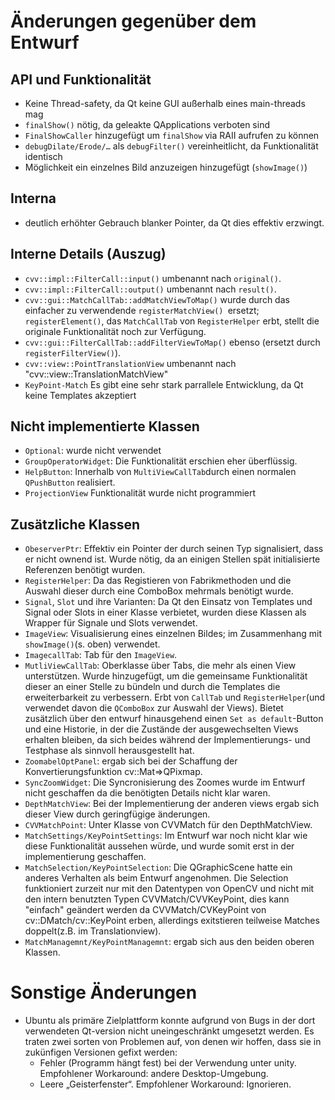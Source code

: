 ﻿Änderungen gegenüber dem Entwurf
================================

API und Funktionalität
----------------------

* Keine Thread-safety, da Qt keine GUI außerhalb eines main-threads mag
* `finalShow()` nötig, da geleakte QApplications verboten sind
* `FinalShowCaller` hinzugefügt um `finalShow` via RAII aufrufen zu können
* `debugDilate/Erode/…` als `debugFilter()` vereinheitlicht, da Funktionalität identisch
* Möglichkeit ein einzelnes Bild anzuzeigen hinzugefügt (`showImage()`)

Interna
-------
* deutlich erhöhter Gebrauch blanker Pointer, da Qt dies effektiv erzwingt.

Interne Details (Auszug)
------------------------

* `cvv::impl::FilterCall::input()` umbenannt nach `original()`.
* `cvv::impl::FilterCall::output()` umbenannt nach `result()`.
* `cvv::gui::MatchCallTab::addMatchViewToMap()` wurde durch das einfacher zu verwendende `registerMatchView() `ersetzt; `registerElement()`, das `MatchCallTab` von `RegisterHelper` erbt, stellt die originale Funktionalität noch zur Verfügung.
* `cvv::gui::FilterCallTab::addFilterViewToMap()` ebenso (ersetzt durch `registerFilterView()`).
* `cvv::view::PointTranslationView` umbenannt nach "cvv::view::TranslationMatchView"
* `KeyPoint-Match` Es gibt eine sehr stark parrallele Entwicklung, da Qt keine Templates akzeptiert

Nicht implementierte Klassen
-----------------------------
* `Optional`: wurde nicht verwendet
* `GroupOperatorWidget`: Die Funktionalität erschien eher überflüssig.
* `HelpButton`: Innerhalb von `MultiViewCallTab`durch einen normalen `QPushButton` realisiert.
* `ProjectionView` Funktionalität wurde nicht programmiert

Zusätzliche Klassen
--------------------
* `ObeserverPtr`: Effektiv ein Pointer der durch seinen Typ signalisiert, dass er nicht
  ownend ist. Wurde nötig, da an einigen Stellen spät initialisierte Referenzen benötigt wurden.
* `RegisterHelper`: Da das Registieren von Fabrikmethoden und die Auswahl dieser durch eine ComboBox
  mehrmals benötigt wurde.
* `Signal`, `Slot` und ihre Varianten: Da Qt den Einsatz von Templates und Signal oder Slots in einer
  Klasse verbietet, wurden diese Klassen als Wrapper für Signale und Slots verwendet. 
* `ImageView`: Visualisierung eines einzelnen Bildes; im Zusammenhang mit `showImage()`(s. oben) verwendet.
* `ImagecallTab`: Tab für den `ImageView`.
* `MutliViewCallTab`: Oberklasse über Tabs, die mehr als einen View unterstützen. Wurde hinzugefügt, um die gemeinsame Funktionalität dieser an einer Stelle zu bündeln und durch die Templates die erweiterbarkeit zu verbessern. Erbt von `CallTab` und `RegisterHelper`(und verwendet davon die `QComboBox` zur Auswahl der Views). Bietet zusätzlich über den entwurf hinausgehend einen `Set as default`-Button und eine Historie, in der die Zustände der ausgewechselten Views erhalten bleiben, da sich beides während der Implementierungs- und Testphase als sinnvoll herausgestellt hat.
* `ZoomabelOptPanel`: ergab sich bei der Schaffung der Konvertierungsfunktion cv::Mat=>QPixmap.
* `SyncZoomWidget`: Die Syncronisierung des Zoomes wurde im Entwurf nicht geschaffen da die benötigten Details nicht klar waren. 
* `DepthMatchView`: Bei der Implementierung der anderen views ergab sich dieser View durch geringfügige änderungen.
* `CVVMatchPoint`: Unter Klasse von CVVMatch für den DepthMatchView.
* `MatchSettings/KeyPointSettings`: Im Entwurf war noch nicht klar wie diese Funktionalität aussehen würde, und wurde somit erst in der implementierung geschaffen.
* `MatchSelection/KeyPointSelection`: Die QGraphicScene hatte ein anderes Verhalten als beim Entwurf angenohmen. Die Selection funktioniert zurzeit nur mit den Datentypen von OpenCV und nicht mit den intern benutzten Typen CVVMatch/CVVKeyPoint, dies kann "einfach" geändert werden da CVVMatch/CVKeyPoint von cv::DMatch/cv::KeyPoint erben, allerdings exitstieren teilweise Matches doppelt(z.B. im Translationview).
* `MatchManagemnt/KeyPointManagemnt`: ergab sich aus den beiden oberen Klassen.
  
Sonstige Änderungen
===================

* Ubuntu als primäre Zielplattform konnte aufgrund von Bugs in der dort verwendeten Qt-version nicht
  uneingeschränkt umgesetzt werden. Es traten zwei sorten von Problemen auf, von denen wir hoffen,
  dass sie in zukünfigen Versionen gefixt werden:
	* Fehler (Programm hängt fest) bei der Verwendung unter unity. Empfohlener Workaround: andere Desktop-Umgebung.
	* Leere „Geisterfenster“. Empfohlener Workaround: Ignorieren.
